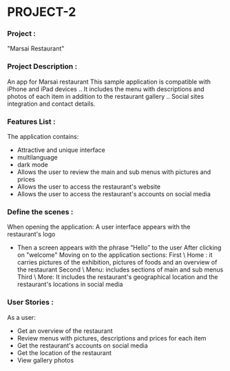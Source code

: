 # PROJECT-2



### Project : 
"Marsai Restaurant"

### Project Description :
An app for Marsai restaurant
This sample application is compatible with iPhone and iPad devices .. It includes the menu with descriptions and photos of each item in addition to the restaurant gallery .. Social sites integration and contact details.


### Features List :
The application contains:
- Attractive and unique interface
- multilanguage
- dark mode
- Allows the user to review the main and sub menus with pictures and prices
- Allows the user to access the restaurant's website
- Allows the user to access the restaurant's accounts on social media


### Define the scenes :
When opening the application:
A user interface appears with the restaurant's logo
- Then a screen appears with the phrase “Hello” to the user
After clicking on "welcome"
Moving on to the application sections:
First \ Home : it carries pictures of the exhibition, pictures of foods and an overview of the restaurant
Second \ Menu: includes sections of main and sub menus
Third \ More: It includes the restaurant's geographical location and the restaurant's locations in social media

### User Stories :
As a user:
- Get an overview of the restaurant
- Review menus with pictures, descriptions and prices for each item
- Get the restaurant's accounts on social media
- Get the location of the restaurant
- View gallery photos
